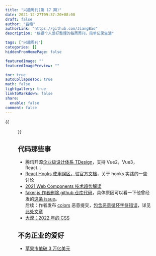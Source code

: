 ```yaml
---
title: "兴趣周刊(第 17 期)"
date: 2021-12-27T09:37:20+08:00
draft: false
author: "酱鲍"
authorLink: "https://github.com/JiangBao"
description: "根据个人爱好整理的每周周刊，简单记录生活"

tags: ["兴趣周刊"]
categories: []
hiddenFromHomePage: false

featuredImage: ""
featuredImagePreview: ""

toc: true
autoCollapseToc: true
math: false
lightgallery: true
linkToMarkdown: false
share:
  enable: false
comment: false
---
```


<!--more-->
{{<figure src="https://images.unsplash.com/photo-1635360254568-a8c78d9d5b48?ixlib=rb-1.2.1&ixid=MnwxMjA3fDB8MHxwaG90by1wYWdlfHx8fGVufDB8fHx8&auto=format&fit=crop&w=2342&q=80" title="from unsplash by Moritz Knöringer">}}

## 代码那些事
* 腾讯开源[企业级设计体系 TDesign](https://tdesign.tencent.com/)，支持 Vue2，Vue3，React...
* [React Hooks 使用误区，驳官方文档](https://zhuanlan.zhihu.com/p/450513902)，关于 hooks 实践的一些讨论
* [2021 Web Components 技术趋势解读](https://mp.weixin.qq.com/s/ZWN2LahrOL8ABzjNn8niFA)
* [faker.js 作者删除 github 仓库代码](https://github.com/Marak/faker.js)，具体原因可以看一下他曾经发的[这条 issue](https://web.archive.org/web/20210704022108/https://github.com/Marak/faker.js/issues/1046)。  
后续：作者发布 [colors](https://www.npmjs.com/package/colors) 恶意提交，[包含恶意循环字符错误](https://github.com/Marak/colors.js/commit/074a0f8ed0c31c35d13d28632bd8a049ff136fb6)，详见[此处文章](https://www.bleepingcomputer.com/news/security/dev-corrupts-npm-libs-colors-and-faker-breaking-thousands-of-apps/)
* [大漠：2022 年的 CSS](https://juejin.cn/post/7048260643589193765)

## 不务正业的爱好
* [苹果市值破 3 万亿美元](https://www.36kr.com/p/1556796265090948)
